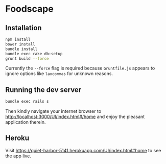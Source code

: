 # Foodscape

## Installation

```sh
npm install
bower install
bundle install
bundle exec rake db:setup
grunt build --force
```

Currently the `--force` flag is required because `Gruntfile.js`
appears to ignore options like `laxcommas` for unknown reasons.

## Running the dev server

```sh
bundle exec rails s
```

Then kindly navigate your internet browser to
<http://localhost:3000/UI/index.html#/home>
and enjoy the pleasant application therein.

## Heroku

Visit https://quiet-harbor-5141.herokuapp.com/UI/index.html#home to see the app live.